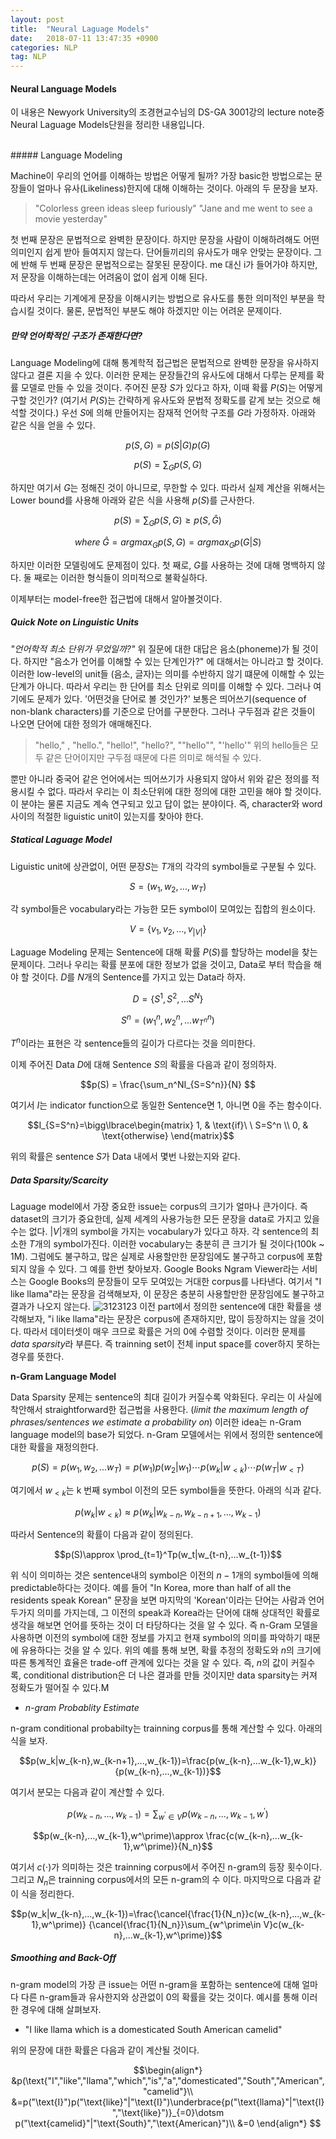 ```yaml
---
layout: post
title:  "Neural Laguage Models"
date:   2018-07-11 13:47:35 +0900
categories: NLP
tag: NLP
---
```


#### Neural Language Models

이 내용은 Newyork University의 조경현교수님의 DS-GA 3001강의 lecture note중 Neural Laguage Models단원을 정리한 내용입니다.


<br>
##### Language Modeling

Machine이 우리의 언어를 이해하는 방법은 어떻게 될까?
가장 basic한 방법으로는 문장들이 얼마나 유사(Likeliness)한지에 대해 이해하는 것이다. 아래의 두 문장을 보자.

> "Colorless green ideas sleep furiously"
> "Jane and me went to see a movie yesterday"

첫 번째 문장은 문법적으로 완벽한 문장이다. 하지만 문장을 사람이 이해하려해도 어떤 의미인지 쉽게 받아 들여지지 않는다. 단어들끼리의 유사도가 매우 안맞는 문장이다. 그에 반해 두 번째 문장은 문법적으로는 잘못된 문장이다. me 대신 i가 들어가야 하지만, 저 문장을 이해하는데는 어려움이 없이 쉽게 이해 된다.

따라서 우리는 기계에게 문장을 이해시키는 방법으로 유사도를 통한 의미적인 부분을 학습시킬 것이다. 물론, 문법적인 부분도 해야 하겠지만 이는 어려운 문제이다.


##### 만약 언어학적인 구조가 존재한다면?

Language Modeling에 대해 통계학적 접근법은 문법적으로 완벽한 문장을 유사하지 않다고 결론 지을 수 있다. 이러한 문제는 문장들간의 유사도에 대해서 다루는 문제를 확률 모델로 만들 수 있을 것이다. 주어진 문장 $S$가 있다고 하자, 이때 확률 $P(S)$는 어떻게 구할 것인가?
(여기서 $P(S)$는 간략하게 유사도와 문법적 정확도를 같게 보는 것으로 해석할 것이다.)
 우선 $S$에 의해 만들어지는 잠재적 언어학 구조를 $G$라 가정하자. 아래와 같은 식을 얻을 수 있다.

$$p(S,G) = p(S|G)p(G)$$

$$p(S)=\sum_G p(S, G)$$

하지만 여기서 $G$는 정해진 것이 아니므로, 무한할 수 있다. 따라서 실제 계산을 위해서는 Lower bound를 사용해 아래와 같은 식을 사용해 $p(S)$를 근사한다.

$$p(S)=\sum_G p(S, G) \ge p(S,\hat G)$$

$$where\;\hat G = argmax_G p(S,G) = argmax_G p(G|S)$$

하지만 이러한 모델링에도 문제점이 있다. 첫 째로, $G$를 사용하는 것에 대해 명백하지 않다. 둘 째로는 이러한 형식들이 의미적으로 불확실하다.

이제부터는 model-free한 접근법에 대해서 알아볼것이다.

##### Quick Note on Linguistic Units

 *"언어학적 최소 단위가 무었일까?"*
위 질문에 대한 대답은 음소(phoneme)가 될 것이다. 하지만 "음소가 언어를 이해할 수 있는 단계인가?" 에 대해서는 아니라고 할 것이다.
이러한 low-level의 unit들 (음소, 글자)는 의미를 수반하지 않기 떄문에 이해할 수 있는 단계가 아니다. 따라서 우리는 한 단어를 최소 단위로 의미를 이해할 수 있다. 그러나 여기에도 문제가 있다. '어떤것을 단어로 볼 것인가?' 보통은 띄어쓰기(sequence of non-blank characters)를 기준으로 단어를 구분한다. 그러나 구두점과 같은 것들이 나오면 단어에 대한 정의가 애매해진다.
> "hello," , "hello.", "hello!", "hello?", ""hello"", "'hello'"
> 위의 hello들은 모두 같은 단어이지만 구두점 때문에 다른 의미로 해석될 수 있다.

뿐만 아니라 중국어 같은 언어에서는 띄어쓰기가 사용되지 않아서 위와 같은 정의를 적용시킬 수 없다.
따라서 우리는 이 최소단위에 대한 정의에 대한 고민을 해야 할 것이다. 이 분야는 물론 지금도 계속 연구되고 있고 답이 없는 분야이다. 즉, character와 word 사이의 적절한 liguistic unit이 있는지를 찾아야 한다.

##### Statical Laguage Model

Liguistic unit에 상관없이, 어떤 문장$S$는 $T$개의 각각의 symbol들로 구분될 수 있다.

$$S=(w_1, w_2, ... ,w_T)$$

각 symbol들은 vocabulary라는 가능한 모든 symbol이 모여있는 집합의 원소이다.

$$V= \{v_1, v_2, ... , v_{|V|}\}$$

Laguage Modeling 문제는 Sentence에 대해 확률 $P(S)$를 할당하는 model을 찾는 문제이다.
그러나 우리는 확률 분포에 대한 정보가 없을 것이고, Data로 부터 학습을 해야 할 것이다.
$D$를 $N$개의 Sentence를 가지고 있는 Data라 하자.

$$D=\{S^1, S^2, ... S^N\}$$

$$S^n = (w_1^n, w_2^n, ... w_{T^n}^n)$$

$T^n$이라는 표현은 각 sentence들의 길이가 다르다는 것을 의미한다.

이제 주어진 Data $D$에 대해 Sentence $S$의 확률을 다음과 같이 정의하자.

$$p(S) = \frac{\sum_n^NI_{S=S^n}}{N} $$

여기서 $I$는 indicator function으로 동일한 Sentence면 1, 아니면 0을 주는 함수이다.

$$I_{S=S^n}=\bigg\lbrace\begin{matrix} 1, & \text{if}\ \ S=S^n \\ 0, & \text{otherwise} \end{matrix}$$

위의 확률은 sentence $S$가 Data 내에서 몇번 나왔는지와 같다.

##### Data Sparsity/Scarcity

Laguage model에서 가장 중요한 issue는 corpus의 크기가 얼마나 큰가이다. 즉 dataset의 크기가 중요한데, 실제 세계의 사용가능한 모든 문장을 data로 가지고 있을 수는 없다.
$|V|$개의 symbol을 가지는 vocabulary가 있다고 하자. 각 sentence의 최소한 $T$개의 symbol가진다. 이러한 vocabulary는 충분히 큰 크기가 될 것이다(100k ~ 1M). 그럼에도 불구하고, 많은 실제로 사용할만한 문장임에도 불구하고 corpus에 포함되지 않을 수 있다.
그 예를 한번 찾아보자. Google Books Ngram Viewer라는 서비스는 Google Books의 문장들이 모두 모여있는 거대한 corpus를 나타낸다. 여기서 "I like llama"라는 문장을 검색해보자, 이 문장은 충분히 사용할만한 문장임에도 불구하고 결과가 나오지 않는다.
![3123123](https://i.imgur.com/keV0Uh7.jpg)
이전 part에서 정의한 sentence에 대한 확률을 생각해보자, "i like llama"라는 문장은 corpus에 존재하지만, 많이 등장하지는 않을 것이다. 따라서 데이터셋이 매우 크므로 확률은 거의 0에 수렴할 것이다. 이러한 문제를 *data sparsity*라 부른다.
즉 trainning set이 전체 input space를 cover하지 못하는 경우를 뜻한다.


**n-Gram Language Model**

Data Sparsity 문제는 sentence의 최대 길이가 커질수록 악화된다. 우리는 이 사실에 착안해서 straightforward한 접근법을 사용한다. (*limit the maximum length of phrases/sentences we estimate a probability on*)
이러한 idea는 n-Gram language model의 base가 되었다.
n-Gram 모델에서는 위에서 정의한 sentence에 대한 확률을 재정의한다.

$$p(S)=p(w_1,w_2,...w_T)=p(w_1)p(w_2|w_1)\dotsm p(w_k|w_{<k})\dotsm p(w_T|w_{<T})$$

여기에서 $w_{<k}$는 k 번째 symbol 이전의 모든 symbol들을 뜻한다. 아래의 식과 같다.

$$p(w_k|w_{<k})\approx p(w_k|w_{k-n},w_{k-n+1},...,w_{k-1})$$

따라서 Sentence의 확률이 다음과 같이 정의된다.

$$p(S)\approx \prod_{t=1}^Tp(w_t|w_{t-n},...w_{t-1})$$

위 식이 의미하는 것은 sentence내의 symbol은 이전의 $n-1$개의 symbol들에 의해 predictable하다는 것이다.
예를 들어 "In Korea, more than half of all the residents speak Korean" 문장을 보면 마지막의 'Korean'이라는 단어는 사람과 언어 두가지 의미를 가지는데, 그 이전의 speak과 Korea라는 단어에 대해 상대적인 확률로 생각을 해보면 언어를 뜻하는 것이 더 타당하다는 것을 알 수 있다. 즉 n-Gram 모델을 사용하면 이전의 symbol에 대한 정보를 가지고 현재 symbol의 의미를 파악하기 때문에 유용하다는 것을 알 수 있다.
위의 예를 통해 보면, 확률 추정의 정확도와 $n$의 크기에 따른 통계적인 효율은 trade-off 관계에 있다는 것을 알 수 있다. 즉, $n$의 값이 커질수록, conditional distribution은 더 나은 결과를 만들 것이지만 data sparsity는 커져 정확도가 떨어질 수 있다.M

* *n-gram Probablity Estimate*

n-gram conditional probabilty는 trainning corpus를 통해 계산할 수 있다. 아래의 식을 보자.

$$p(w_k|w_{k-n},w_{k-n+1},...,w_{k-1})=\frac{p(w_{k-n},...w_{k-1},w_k)}{p(w_{k-n},...,w_{k-1})}$$

여기서 분모는 다음과 같이 계산할 수 있다.

$$p(w_{k-n},...,w_{k-1})=\sum_{w^\prime\in V}p(w_{k-n},...,w_{k-1},w^\prime)$$

$$p(w_{k-n},...,w_{k-1},w^\prime)\approx \frac{c(w_{k-n},...w_{k-1},w^\prime)}{N_n}$$

여기서 $c(\cdot)$가 의미하는 것은 trainning corpus에서 주어진 n-gram의 등장 횟수이다. 그리고 $N_n$은 trainning corpus에서의 모든 n-gram의 수 이다.
마지막으로 다음과 같이 식을 정리한다.

$$p(w_k|w_{k-n},...,w_{k-1})=\frac{\cancel{\frac{1}{N_n}}c(w_{k-n},...,w_{k-1},w^\prime)} {\cancel{\frac{1}{N_n}}\sum_{w^\prime\in V}c(w_{k-n},...w_{k-1},w^\prime)}$$


##### Smoothing and Back-Off

n-gram model의 가장 큰 issue는 어떤 n-gram을 포함하는 sentence에 대해 얼마다 다른 n-gram들과 유사한지와 상관없이 0의 확률을 갖는 것이다.
예시를 통해 이러한 경우에 대해 살펴보자.
* "I like llama which is a domesticated South American camelid"

위의 문장에 대한 확률은 다음과 같이 계산될 것이다.

$$\begin{align*}
&p(\text{"I","like","llama","which","is","a","domesticated","South","American","camelid"}\\
&=p("\text{I}")p("\text{like}"|"\text{I}")\underbrace{p("\text{llama}"|"\text{I}","\text{like}")}_{=0}\dotsm p("\text{camelid}"|"\text{South}","\text{American}")\\
&=0
\end{align*}
$$
